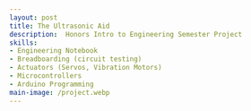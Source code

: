 ```yaml
---
layout: post
title: The Ultrasonic Aid
description:  Honors Intro to Engineering Semester Project
skills: 
- Engineering Notebook
- Breadboarding (circuit testing)
- Actuators (Servos, Vibration Motors)
- Microcontrollers
- Arduino Programming
main-image: /project.webp 
---
```

